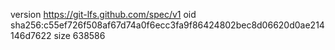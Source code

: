 version https://git-lfs.github.com/spec/v1
oid sha256:c55ef726f508af67d74a0f6ecc3fa9f86424802bec8d06620d0ae214146d7622
size 638586

